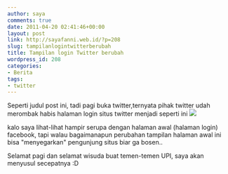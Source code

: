 ```yaml
---
author: saya
comments: true
date: 2011-04-20 02:41:46+00:00
layout: post
link: http://sayafanni.web.id/?p=208
slug: tampilanlogintwitterberubah
title: Tampilan login Twitter berubah
wordpress_id: 208
categories:
- Berita
tags:
- twitter
---
```


Seperti judul post ini, tadi pagi buka twitter,ternyata pihak twitter udah merombak habis halaman login situs twitter menjadi seperti ini
[![](http://sayafanni.files.wordpress.com/2011/04/snapshot22.png?w=150)](http://sayafanni.files.wordpress.com/2011/04/snapshot22.png)

kalo saya lihat-lihat hampir serupa dengan halaman awal (halaman login) facebook, tapi walau bagaimanapun perubahan tampilan halaman awal ini bisa "menyegarkan" pengunjung situs biar ga bosen..

Selamat pagi dan selamat wisuda buat temen-temen UPI, saya akan menyusul secepatnya :D
